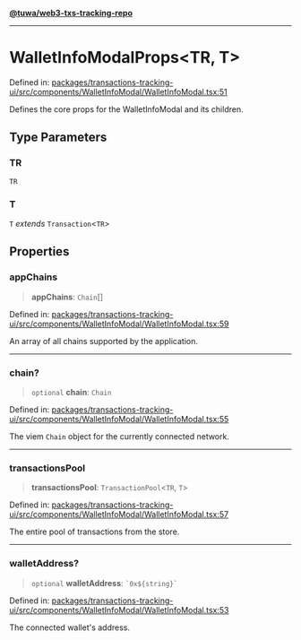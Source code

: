 [**@tuwa/web3-txs-tracking-repo**](../../../README.md)

***

# WalletInfoModalProps\<TR, T\>

Defined in: [packages/transactions-tracking-ui/src/components/WalletInfoModal/WalletInfoModal.tsx:51](https://github.com/TuwaIO/web3-transactions-tracking/blob/770740dda3d4574741c78576c8d447a8659b112f/packages/transactions-tracking-ui/src/components/WalletInfoModal/WalletInfoModal.tsx#L51)

Defines the core props for the WalletInfoModal and its children.

## Type Parameters

### TR

`TR`

### T

`T` *extends* `Transaction`\<`TR`\>

## Properties

### appChains

> **appChains**: `Chain`[]

Defined in: [packages/transactions-tracking-ui/src/components/WalletInfoModal/WalletInfoModal.tsx:59](https://github.com/TuwaIO/web3-transactions-tracking/blob/770740dda3d4574741c78576c8d447a8659b112f/packages/transactions-tracking-ui/src/components/WalletInfoModal/WalletInfoModal.tsx#L59)

An array of all chains supported by the application.

***

### chain?

> `optional` **chain**: `Chain`

Defined in: [packages/transactions-tracking-ui/src/components/WalletInfoModal/WalletInfoModal.tsx:55](https://github.com/TuwaIO/web3-transactions-tracking/blob/770740dda3d4574741c78576c8d447a8659b112f/packages/transactions-tracking-ui/src/components/WalletInfoModal/WalletInfoModal.tsx#L55)

The viem `Chain` object for the currently connected network.

***

### transactionsPool

> **transactionsPool**: `TransactionPool`\<`TR`, `T`\>

Defined in: [packages/transactions-tracking-ui/src/components/WalletInfoModal/WalletInfoModal.tsx:57](https://github.com/TuwaIO/web3-transactions-tracking/blob/770740dda3d4574741c78576c8d447a8659b112f/packages/transactions-tracking-ui/src/components/WalletInfoModal/WalletInfoModal.tsx#L57)

The entire pool of transactions from the store.

***

### walletAddress?

> `optional` **walletAddress**: `` `0x${string}` ``

Defined in: [packages/transactions-tracking-ui/src/components/WalletInfoModal/WalletInfoModal.tsx:53](https://github.com/TuwaIO/web3-transactions-tracking/blob/770740dda3d4574741c78576c8d447a8659b112f/packages/transactions-tracking-ui/src/components/WalletInfoModal/WalletInfoModal.tsx#L53)

The connected wallet's address.
